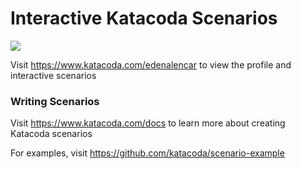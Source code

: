 # Interactive Katacoda Scenarios

[![](http://shields.katacoda.com/katacoda/edenalencar/count.svg)](https://www.katacoda.com/edenalencar "Get your profile on Katacoda.com")

Visit https://www.katacoda.com/edenalencar to view the profile and interactive scenarios

### Writing Scenarios
Visit https://www.katacoda.com/docs to learn more about creating Katacoda scenarios

For examples, visit https://github.com/katacoda/scenario-example
